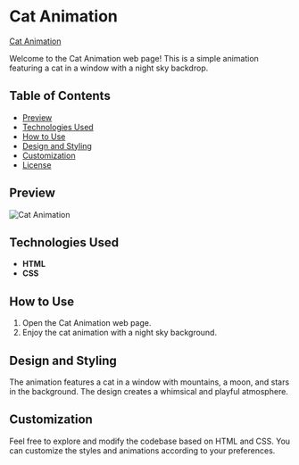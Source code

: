# Cat Animation

[Cat Animation](https://umar-ashraf09.github.io/Cat-Animation/)

Welcome to the Cat Animation web page! This is a simple animation featuring a cat in a window with a night sky backdrop.

## Table of Contents

- [Preview](#preview)
- [Technologies Used](#technologies-used)
- [How to Use](#how-to-use)
- [Design and Styling](#design-and-styling)
- [Customization](#customization)
- [License](#license)

## Preview

![Cat Animation](https://github.com/Umar-Ashraf09/Cat-Animation/assets/92431008/390546e9-928c-4628-95fe-34edf88d9dcd)


## Technologies Used

- **HTML**
- **CSS**

## How to Use

1. Open the Cat Animation web page.
2. Enjoy the cat animation with a night sky background.

## Design and Styling

The animation features a cat in a window with mountains, a moon, and stars in the background. The design creates a whimsical and playful atmosphere.

## Customization

Feel free to explore and modify the codebase based on HTML and CSS. You can customize the styles and animations according to your preferences.
